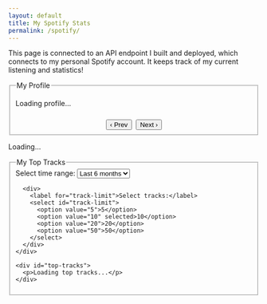 ```yaml
---
layout: default
title: My Spotify Stats
permalink: /spotify/
---
```


This page is connected to an API endpoint I built and deployed, which connects to my personal Spotify account. It keeps track of my current listening and statistics!

<div class="spotify-container">
    <fieldset>
    <legend>My Profile</legend>
        <div id="spotify-profile">
            <p>Loading profile...</p>
        </div>
    <div id="recent-tracks-container" style="text-align:center;">
      <div id="recent-tracks" style="display:inline-block; width:220px;"></div>
      <div id="recent-tracks-buttons" style="margin-top:10px;">
        <button id="prev" style="margin-right:5px;">&#8249; Prev</button>
        <button id="next">Next &#8250;</button>
      </div>
    </div>
    </fieldset>

  <div id="now-playing">
    <p>Loading...</p>
  </div>
    
<div class="tracks-container">
  <fieldset>
    <legend>My Top Tracks</legend>
    <div class="select-container">
      <div>
        <label for="time-range-select">Select time range:</label>
        <select id="time-range-select">
          <option value="short_term">Last 4 weeks</option>
          <option value="medium_term" selected>Last 6 months</option>
          <option value="long_term">All time</option>
        </select>
      </div>

      <div>
        <label for="track-limit">Select tracks:</label>
        <select id="track-limit">
          <option value="5">5</option>
          <option value="10" selected>10</option>
          <option value="20">20</option>
          <option value="50">50</option>
        </select>
      </div>
    </div>

    <div id="top-tracks">
      <p>Loading top tracks...</p>
    </div>
  </fieldset>
</div>

</div>

<script src="{{ '/assets/js/spotify.js' | relative_url }}"></script>

